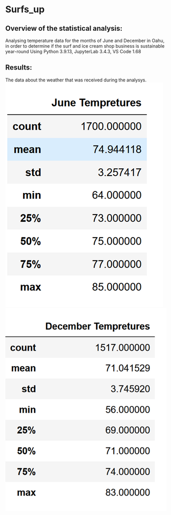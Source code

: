 # Surfs_up

##  Overview of the statistical analysis:
Analysing temperature data for the months of June and December in Oahu, in order to determine if the surf and ice cream shop business is sustainable year-round
Using Python 3.9.13, JupyterLab 3.4.3, VS Code 1.68

## Results:
The data about the weather that was received during the analysys.
![](June.PNG)
![](Dec.PNG)
